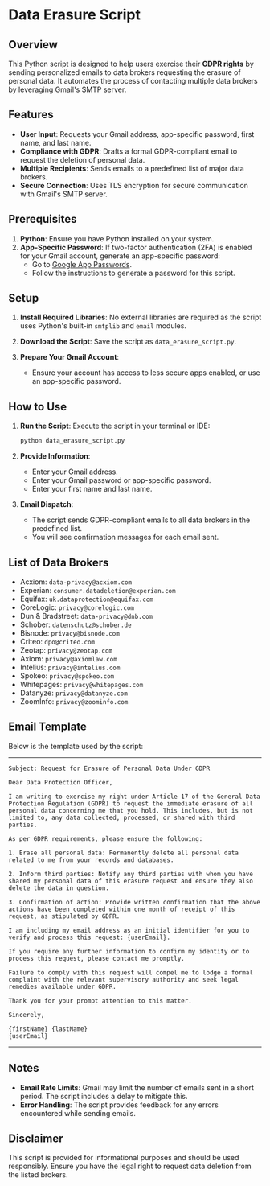 # Data Erasure Script

## Overview
This Python script is designed to help users exercise their **GDPR rights** by sending personalized emails to data brokers requesting the erasure of personal data. It automates the process of contacting multiple data brokers by leveraging Gmail's SMTP server.

## Features
- **User Input**: Requests your Gmail address, app-specific password, first name, and last name.
- **Compliance with GDPR**: Drafts a formal GDPR-compliant email to request the deletion of personal data.
- **Multiple Recipients**: Sends emails to a predefined list of major data brokers.
- **Secure Connection**: Uses TLS encryption for secure communication with Gmail's SMTP server.

## Prerequisites
1. **Python**: Ensure you have Python installed on your system.
2. **App-Specific Password**: If two-factor authentication (2FA) is enabled for your Gmail account, generate an app-specific password:
   - Go to [Google App Passwords](https://myaccount.google.com/apppasswords).
   - Follow the instructions to generate a password for this script.

## Setup
1. **Install Required Libraries**:
   No external libraries are required as the script uses Python's built-in `smtplib` and `email` modules.

2. **Download the Script**:
   Save the script as `data_erasure_script.py`.

3. **Prepare Your Gmail Account**:
   - Ensure your account has access to less secure apps enabled, or use an app-specific password.

## How to Use
1. **Run the Script**:
   Execute the script in your terminal or IDE:
   ```bash
   python data_erasure_script.py
   ```

2. **Provide Information**:
   - Enter your Gmail address.
   - Enter your Gmail password or app-specific password.
   - Enter your first name and last name.

3. **Email Dispatch**:
   - The script sends GDPR-compliant emails to all data brokers in the predefined list.
   - You will see confirmation messages for each email sent.

## List of Data Brokers
- Acxiom: `data-privacy@acxiom.com`
- Experian: `consumer.datadeletion@experian.com`
- Equifax: `uk.dataprotection@equifax.com`
- CoreLogic: `privacy@corelogic.com`
- Dun & Bradstreet: `data-privacy@dnb.com`
- Schober: `datenschutz@schober.de`
- Bisnode: `privacy@bisnode.com`
- Criteo: `dpo@criteo.com`
- Zeotap: `privacy@zeotap.com`
- Axiom: `privacy@axiomlaw.com`
- Intelius: `privacy@intelius.com`
- Spokeo: `privacy@spokeo.com`
- Whitepages: `privacy@whitepages.com`
- Datanyze: `privacy@datanyze.com`
- ZoomInfo: `privacy@zoominfo.com`

## Email Template
Below is the template used by the script:

---
```text
Subject: Request for Erasure of Personal Data Under GDPR

Dear Data Protection Officer,

I am writing to exercise my right under Article 17 of the General Data Protection Regulation (GDPR) to request the immediate erasure of all personal data concerning me that you hold. This includes, but is not limited to, any data collected, processed, or shared with third parties.

As per GDPR requirements, please ensure the following:

1. Erase all personal data: Permanently delete all personal data related to me from your records and databases.

2. Inform third parties: Notify any third parties with whom you have shared my personal data of this erasure request and ensure they also delete the data in question.

3. Confirmation of action: Provide written confirmation that the above actions have been completed within one month of receipt of this request, as stipulated by GDPR.

I am including my email address as an initial identifier for you to verify and process this request: {userEmail}.

If you require any further information to confirm my identity or to process this request, please contact me promptly.

Failure to comply with this request will compel me to lodge a formal complaint with the relevant supervisory authority and seek legal remedies available under GDPR.

Thank you for your prompt attention to this matter.

Sincerely,

{firstName} {lastName}
{userEmail}
```
---

## Notes
- **Email Rate Limits**: Gmail may limit the number of emails sent in a short period. The script includes a delay to mitigate this.
- **Error Handling**: The script provides feedback for any errors encountered while sending emails.

## Disclaimer
This script is provided for informational purposes and should be used responsibly. Ensure you have the legal right to request data deletion from the listed brokers.
